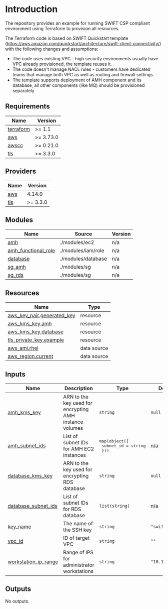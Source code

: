 # Introduction

The repository provides an example for running SWIFT CSP compliant environment using Terraform to provision all resources.

The Terraform code is based on SWIFT Quickstart template (https://aws.amazon.com/quickstart/architecture/swift-client-connectivity/) with the following changes and assumptions:

* The code uses existing VPC - high security environments usually have VPC already provisioned, the template reuses it.
* The code doesn't manage NACL rules - customers have dedicated teams that manage both VPC as well as routing and firewall settings.
* The template supports deployment of AMH component and its database, all other components (like MQ) should be provisioned separately

<!-- BEGIN_TF_DOCS -->
## Requirements

| Name | Version |
|------|---------|
| <a name="requirement_terraform"></a> [terraform](#requirement\_terraform) | >= 1.1 |
| <a name="requirement_aws"></a> [aws](#requirement\_aws) | >= 3.73.0 |
| <a name="requirement_awscc"></a> [awscc](#requirement\_awscc) | >= 0.21.0 |
| <a name="requirement_tls"></a> [tls](#requirement\_tls) | >= 3.3.0 |

## Providers

| Name | Version |
|------|---------|
| <a name="provider_aws"></a> [aws](#provider\_aws) | 4.14.0 |
| <a name="provider_tls"></a> [tls](#provider\_tls) | >= 3.3.0 |

## Modules

| Name | Source | Version |
|------|--------|---------|
| <a name="module_amh"></a> [amh](#module\_amh) | ./modules/ec2 | n/a |
| <a name="module_amh_functional_role"></a> [amh\_functional\_role](#module\_amh\_functional\_role) | ./modules/iam/role | n/a |
| <a name="module_database"></a> [database](#module\_database) | ./modules/database | n/a |
| <a name="module_sg_amh"></a> [sg\_amh](#module\_sg\_amh) | ./modules/sg | n/a |
| <a name="module_sg_rds"></a> [sg\_rds](#module\_sg\_rds) | ./modules/sg | n/a |

## Resources

| Name | Type |
|------|------|
| [aws_key_pair.generated_key](https://registry.terraform.io/providers/hashicorp/aws/latest/docs/resources/key_pair) | resource |
| [aws_kms_key.amh](https://registry.terraform.io/providers/hashicorp/aws/latest/docs/resources/kms_key) | resource |
| [aws_kms_key.database](https://registry.terraform.io/providers/hashicorp/aws/latest/docs/resources/kms_key) | resource |
| [tls_private_key.example](https://registry.terraform.io/providers/hashicorp/tls/latest/docs/resources/private_key) | resource |
| [aws_ami.rhel](https://registry.terraform.io/providers/hashicorp/aws/latest/docs/data-sources/ami) | data source |
| [aws_region.current](https://registry.terraform.io/providers/hashicorp/aws/latest/docs/data-sources/region) | data source |

## Inputs

| Name | Description | Type | Default | Required |
|------|-------------|------|---------|:--------:|
| <a name="input_amh_kms_key"></a> [amh\_kms\_key](#input\_amh\_kms\_key) | ARN to the key used for encrypting AMH instance volumes | `string` | `null` | no |
| <a name="input_amh_subnet_ids"></a> [amh\_subnet\_ids](#input\_amh\_subnet\_ids) | List of subnet IDs for AMH EC2 instances | <pre>map(object({<br>    subnet_id = string<br>  }))</pre> | n/a | yes |
| <a name="input_database_kms_key"></a> [database\_kms\_key](#input\_database\_kms\_key) | ARN to the key used for encrypting RDS database | `string` | `null` | no |
| <a name="input_database_subnet_ids"></a> [database\_subnet\_ids](#input\_database\_subnet\_ids) | List of subnet IDs for RDS database | `list(string)` | n/a | yes |
| <a name="input_key_name"></a> [key\_name](#input\_key\_name) | The name of the SSH key | `string` | `"swift"` | no |
| <a name="input_vpc_id"></a> [vpc\_id](#input\_vpc\_id) | ID of target VPC | `string` | `""` | no |
| <a name="input_workstation_ip_range"></a> [workstation\_ip\_range](#input\_workstation\_ip\_range) | Range of IPS for administrator workstations | `string` | `"10.1.0.0/16"` | no |

## Outputs

No outputs.
<!-- END_TF_DOCS -->